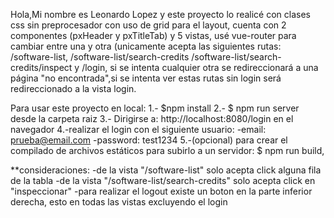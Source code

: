 Hola,Mi nombre es Leonardo Lopez y  este proyecto lo realicé con clases css sin preprocesador 
con uso de grid para el layout, cuenta con 2 componentes (pxHeader y pxTitleTab)
 y 5 vistas, usé vue-router para cambiar entre una y otra 
 (unicamente acepta las siguientes rutas: /software-list, /software-list/search-credits
 /software-list/search-credits/inspect y /login, si se intenta cualquier otra se redireccionará
 a una página "no encontrada",si se intenta ver estas rutas sin login será redireccionado a la vista login.
 
Para usar este proyecto en local:
1.- $npm install
2.- $ npm run server 
    desde la carpeta raiz
3.- Dirigirse a: http://localhost:8080/login en el navegador
4.-realizar el login con el siguiente usuario:
-email: prueba@email.com
-password: test1234
5.-(opcional) para crear el compilado de archivos estáticos para subirlo a un servidor:
$ npm run build,

**consideraciones: 
-de la vista "/software-list" solo acepta click alguna fila de la tabla
-de la vista "/software-list/search-credits" solo acepta click en "inspeccionar"
-para realizar el logout existe un boton en la parte inferior derecha, esto en todas las vistas
excluyendo el login

